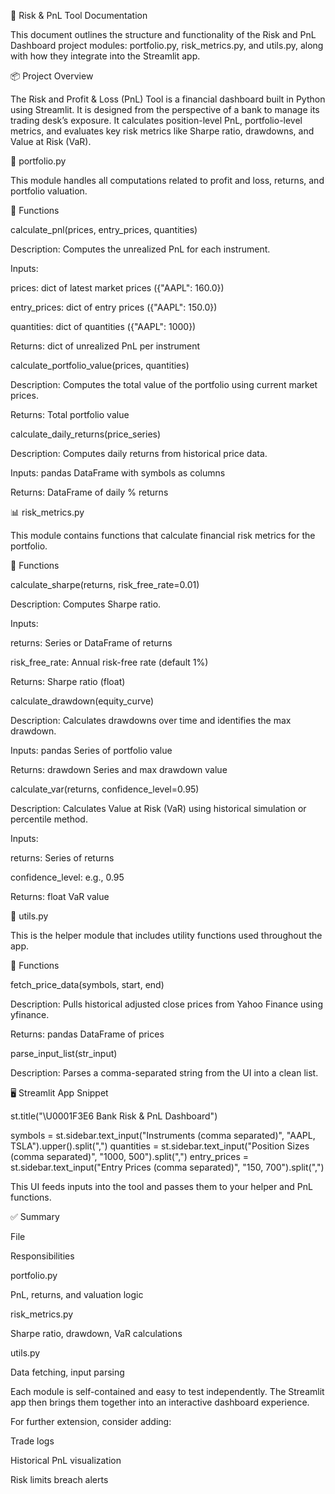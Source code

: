 📘 Risk & PnL Tool Documentation

This document outlines the structure and functionality of the Risk and PnL Dashboard project modules: portfolio.py, risk_metrics.py, and utils.py, along with how they integrate into the Streamlit app.

📦 Project Overview

The Risk and Profit & Loss (PnL) Tool is a financial dashboard built in Python using Streamlit. It is designed from the perspective of a bank to manage its trading desk’s exposure. It calculates position-level PnL, portfolio-level metrics, and evaluates key risk metrics like Sharpe ratio, drawdowns, and Value at Risk (VaR).

🧮 portfolio.py

This module handles all computations related to profit and loss, returns, and portfolio valuation.

🔧 Functions

calculate_pnl(prices, entry_prices, quantities)

Description: Computes the unrealized PnL for each instrument.

Inputs:

prices: dict of latest market prices ({"AAPL": 160.0})

entry_prices: dict of entry prices ({"AAPL": 150.0})

quantities: dict of quantities ({"AAPL": 1000})

Returns: dict of unrealized PnL per instrument

calculate_portfolio_value(prices, quantities)

Description: Computes the total value of the portfolio using current market prices.

Returns: Total portfolio value

calculate_daily_returns(price_series)

Description: Computes daily returns from historical price data.

Inputs: pandas DataFrame with symbols as columns

Returns: DataFrame of daily % returns

📊 risk_metrics.py

This module contains functions that calculate financial risk metrics for the portfolio.

🔧 Functions

calculate_sharpe(returns, risk_free_rate=0.01)

Description: Computes Sharpe ratio.

Inputs:

returns: Series or DataFrame of returns

risk_free_rate: Annual risk-free rate (default 1%)

Returns: Sharpe ratio (float)

calculate_drawdown(equity_curve)

Description: Calculates drawdowns over time and identifies the max drawdown.

Inputs: pandas Series of portfolio value

Returns: drawdown Series and max drawdown value

calculate_var(returns, confidence_level=0.95)

Description: Calculates Value at Risk (VaR) using historical simulation or percentile method.

Inputs:

returns: Series of returns

confidence_level: e.g., 0.95

Returns: float VaR value

🔧 utils.py

This is the helper module that includes utility functions used throughout the app.

🔧 Functions

fetch_price_data(symbols, start, end)

Description: Pulls historical adjusted close prices from Yahoo Finance using yfinance.

Returns: pandas DataFrame of prices

parse_input_list(str_input)

Description: Parses a comma-separated string from the UI into a clean list.

🖥️ Streamlit App Snippet

st.title("\U0001F3E6 Bank Risk & PnL Dashboard")

symbols = st.sidebar.text_input("Instruments (comma separated)", "AAPL, TSLA").upper().split(",")
quantities = st.sidebar.text_input("Position Sizes (comma separated)", "1000, 500").split(",")
entry_prices = st.sidebar.text_input("Entry Prices (comma separated)", "150, 700").split(",")

This UI feeds inputs into the tool and passes them to your helper and PnL functions.

✅ Summary

File

Responsibilities

portfolio.py

PnL, returns, and valuation logic

risk_metrics.py

Sharpe ratio, drawdown, VaR calculations

utils.py

Data fetching, input parsing

Each module is self-contained and easy to test independently. The Streamlit app then brings them together into an interactive dashboard experience.

For further extension, consider adding:

Trade logs

Historical PnL visualization

Risk limits breach alerts

